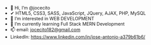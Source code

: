 - 👋 Hi, I’m @jocecito
- ✔ HTML5, CSS3, SASS, JavaScript, JQuery, AJAX, PHP, MySQL
- 👀 I’m interested in WEB DEVELOPMENT 
- 🌱 I’m currently learning Full Stack MERN Development 
- 📫 email: jocecito182@gmail.com
- LinkedIn: https://www.linkedin.com/in/jose-antonio-a379b61b6/
